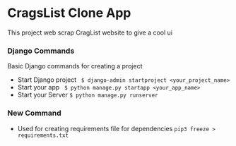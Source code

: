 # CragsList Clone App
This project web scrap CragList website to give a cool ui

### Django Commands
 Basic Django commands for creating a project
-  Start Django project ` $ django-admin startproject <your_project_name>`
-  Start your app ` $ python manage.py startapp <your_app_name>`
-  Start your Server `$ python manage.py runserver`

### New Command
- Used for creating requirements file for dependencies
` pip3 freeze > requirements.txt `